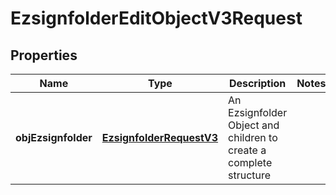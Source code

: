 
# EzsignfolderEditObjectV3Request

## Properties
| Name | Type | Description | Notes |
| ------------ | ------------- | ------------- | ------------- |
| **objEzsignfolder** | [**EzsignfolderRequestV3**](EzsignfolderRequestV3.md) | An Ezsignfolder Object and children to create a complete structure |  |



